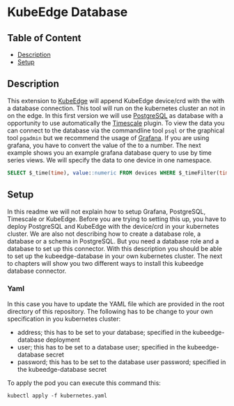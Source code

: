 # KubeEdge Database

## Table of Content
* [Description](#description)
* [Setup](#setup)

## Description
This extension to [KubeEdge](https://kubeedge.io) will append KubeEdge device/crd with the
with a database connection. This tool will run on the kubernetes cluster an not in on the edge.
In this first version we will use
[PostgreSQL](https://www.postgresql.org) as database with a opportunity to use automatically the
[Timescale](https://www.timescale.com) plugin. To view the data you can connect to the database via the commandline
tool `psql` or the graphical tool `pgadmin` but we recommend the usage of [Grafana](https://grafana.com/). If you are
using grafana, you have to convert the value of the to a number. The next example shows you an example grafana database
query to use by time series views. We will specify the data to one device in one namespace.
```SQL
SELECT $_time(time), value::numeric FROM devices WHERE $_timeFilter(time) AND device="test" AND namespace="default"
```
[TODO Beispiel Bild einfügen von Grafana]: <>

## Setup
In this readme we will not explain how to setup Grafana, PostgreSQL, Timescale or KubeEdge. Before you are trying to setting
this up, you have to deploy PostgreSQL and KubeEdge with the device/crd in your kubernetes cluster. We are also not describing
how to create a database role, a database or a schema in PostgreSQL. But you need a database role and a database to set up
this connector. With this description you
should be able to set up the kubeedge-database in your own kubernetes cluster. The next to chapters will show you two
different ways to install this kubeedge database connector.

### Yaml
In this case you have to update the YAML file which are provided in the root directory of this repository.
The following has to be change to your own specification in you kubernetes cluster:
- address; this has to be set to your database; specified in the kubeedge-database deployment
- user; this has to be set to a database user; specified in the kubeedge-database secret
- password; this has to be set to the database user password; specified in the kubeedge-database secret

To apply the pod you can execute this command this:
```
kubectl apply -f kubernetes.yaml
```
